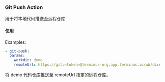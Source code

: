 ### Git Push Action

用于将本地代码推送至远程仓库

#### 使用

Examples:

```yml
- git-push:
  params:
    workdir: demo 
    remoteUrl: https://git:<token>@terminus-org.app.terminus.io/wb/dice/demo.git
```
将 demo 代码仓库推送至 remoteUrl 指定的远程仓库。
